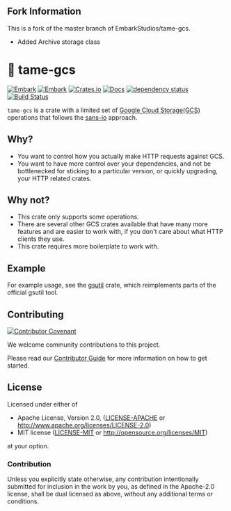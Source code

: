 ## Fork Information
This is a fork of the master branch of EmbarkStudios/tame-gcs.
* Added Archive storage class

# 📂 tame-gcs

[![Embark](https://img.shields.io/badge/embark-open%20source-blueviolet.svg)](https://embark.dev)
[![Embark](https://img.shields.io/badge/discord-ark-%237289da.svg?logo=discord)](https://discord.gg/dAuKfZS)
[![Crates.io](https://img.shields.io/crates/v/tame-gcs.svg)](https://crates.io/crates/tame-gcs)
[![Docs](https://docs.rs/tame-gcs/badge.svg)](https://docs.rs/tame-gcs)
[![dependency status](https://deps.rs/repo/github/EmbarkStudios/tame-gcs/status.svg)](https://deps.rs/repo/github/EmbarkStudios/tame-gcs)
[![Build Status](https://github.com/EmbarkStudios/tame-gcs/workflows/CI/badge.svg)](https://github.com/EmbarkStudios/tame-gcs/actions?workflow=CI)

`tame-gcs` is a crate with a limited set of [Google Cloud Storage(GCS)](https://cloud.google.com/storage/) operations that follows the [sans-io](https://sans-io.readthedocs.io/) approach.

## Why?

* You want to control how you actually make HTTP requests against GCS.
* You want to have more control over your dependencies, and not be bottlenecked for sticking to a particular version, or quickly upgrading, your HTTP related crates.

## Why not?

* This crate only supports some operations.
* There are several other GCS crates available that have many more features and are easier to work with, if you don't care about what HTTP clients they use.
* This crate requires more boilerplate to work with.

## Example

For example usage, see the [gsutil](https://github.com/EmbarkStudios/gsutil) crate, which reimplements parts of the official gsutil tool.

## Contributing

[![Contributor Covenant](https://img.shields.io/badge/contributor%20covenant-v1.4-ff69b4.svg)](../CODE_OF_CONDUCT.md)

We welcome community contributions to this project.

Please read our [Contributor Guide](CONTRIBUTING.md) for more information on how to get started.

## License

Licensed under either of

* Apache License, Version 2.0, ([LICENSE-APACHE](LICENSE-APACHE) or http://www.apache.org/licenses/LICENSE-2.0)
* MIT license ([LICENSE-MIT](LICENSE-MIT) or http://opensource.org/licenses/MIT)

at your option.

### Contribution

Unless you explicitly state otherwise, any contribution intentionally submitted for inclusion in the work by you, as defined in the Apache-2.0 license, shall be dual licensed as above, without any additional terms or conditions.
